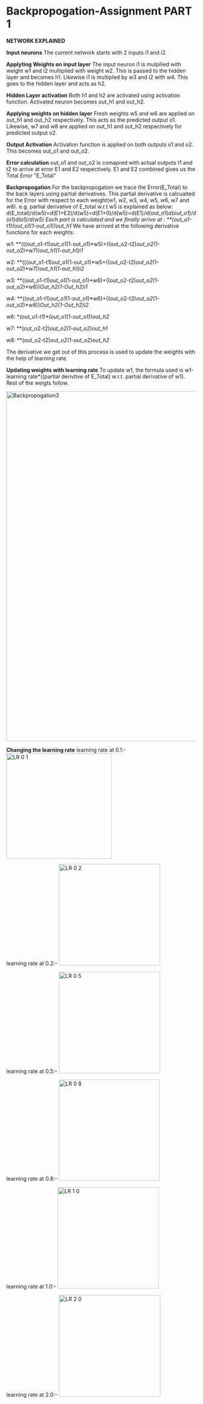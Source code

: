 # Backpropogation-Assignment PART 1

**NETWORK EXPLAINED**

**Input neurons**
The current network starts with 2 inputs i1 and i2.

**Applyting Weights on input layer**
The input neuron i1 is mulpilied with weight w1 and i2 multiplied with weight w2. This is passed to the hidden layer and becomes h1.
Likewise i1 is multipled by w3 and i2 with w4. This goes to the hidden layer and acts as h2.

**Hidden Layer activation**
Both h1 and h2 are activated using activation function. Activated neuron becomes out_h1 and out_h2.

**Applying weights on hidden layer**
Fresh weights w5 and w6 are applied on out_h1 and out_h2 respectively. This acts as the predicted output o1. Likewise, w7 and w8 are applied on out_h1 and out_h2 respectively for predicted output o2. 

**Output Activation**
Activation function is applied on both outputs o1 and o2. This becomes out_o1 and out_o2. 

**Error calculation** 
out_o1 and out_o2 is comapred with actual outputs t1 and t2 to arrive at error E1 and E2 respectively. E1 and E2 combined gives us the Total Error "E_Total"

**Backpropogation**
For the backpropogation we trace the Error(E_Total) to the back layers using partial derivatives. This partial derivative is calcualted for the Error with respect to each weight(w1, w2, w3, w4, w5, w6, w7 and w8). 
e.g. partial derivative of E_total w.r.t w5 is explained as below:
d(E_total)/d(w5)=d(E1+E2)/d(w5)=d(E1+0)/d(w5)=d(E1)/d(out_o1)*d(out_o1)/d(o1)*d(o1)/d(w5)
Each part is calculated and we finally arrive at : **(out_o1-t1)*(out_o1(1-out_o1))*out_h1**
We have arrived at the following derivative functions for each weights:

w1: **(((out_o1-t1)*out_o1*(1-out_o1)*w5)+((out_o2-t2)*out_o2*(1-out_o2)*w7))*out_h1(1-out_h1)*i1**

w2: **(((out_o1-t1)*out_o1*(1-out_o1)*w5+((out_o2-t2)*out_o2*(1-out_o2)*w7))*out_h1(1-out_h1)*i2**

w3: **((out_o1-t1)*out_o1*(1-out_o1)*w6)+((out_o2-t2)*out_o2*(1-out_o2)*w8))*Out_h2(1-Out_h2)*i1**

w4: **((out_o1-t1)*out_o1*(1-out_o1)*w6)+((out_o2-t2)*out_o2*(1-out_o2)*w8))*Out_h2(1-Out_h2)*i2**

w6: **(out_o1-t1)*(out_o1(1-out_o1))*out_h2**

w7: **(out_o2-t2)*out_o2(1-out_o2)*out_h1**

w8: **(out_o2-t2)*out_o2(1-out_o2)*out_h2**

The derivative we get out of this process is used to update the weights with the help of learning rate.

**Updating weights with learning rate**
To update w1, the formula used is w1-learning rate*((partial derivtive of E_Total) w.r.t. partial derivative of w1). Rest of the weigts follow.

<img width="925" alt="Backpropogation3" src="https://user-images.githubusercontent.com/90223404/137605787-a03d358c-2b3f-40ee-aefb-f8a06fdf45d6.png">


**Changing the learning rate**
learning rate at 0.1:-  
<img width="279" alt="LR 0 1" src="https://user-images.githubusercontent.com/90223404/137605835-51fa82e2-2b85-4d7f-9a0d-d84f593f0a11.png">


learning rate at 0.2:-
<img width="268" alt="LR 0 2" src="https://user-images.githubusercontent.com/90223404/137605854-82ee08c0-1c2e-4411-a26b-448ca4e77ab0.png">


learning rate at 0.5:-
<img width="268" alt="LR 0 5" src="https://user-images.githubusercontent.com/90223404/137605903-5be2854d-5fc5-4974-82a3-4dfd9d941919.png">



learning rate at 0.8:-
<img width="267" alt="LR 0 8" src="https://user-images.githubusercontent.com/90223404/137605947-9576631a-9a2b-44db-bff3-01279d65a3f1.png">



learning rate at 1.0:-
<img width="268" alt="LR 1 0" src="https://user-images.githubusercontent.com/90223404/137605971-94a48520-8cd9-49b8-9fdd-0d4b31868bc4.png">



learning rate at 2.0:-
<img width="269" alt="LR 2 0" src="https://user-images.githubusercontent.com/90223404/137606005-027c2136-11be-4a4c-810f-2e21a1ea58f8.png">



